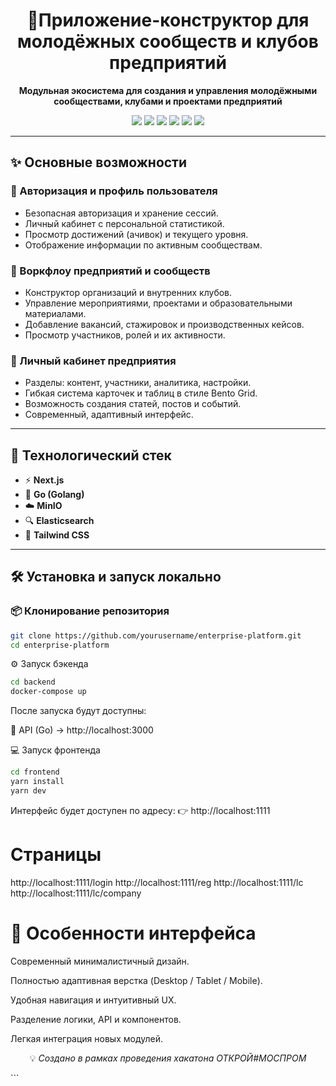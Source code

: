 <h1 align="center">🚀Приложение-конструктор для молодёжных сообществ и клубов предприятий
</h1>

<p align="center">
  <b>Модульная экосистема для создания и управления молодёжными сообществами, клубами и проектами предприятий</b>
</p>

<p align="center">
  <img src="https://img.shields.io/badge/Next.js-15-black?logo=nextdotjs&logoColor=white" />
  <img src="https://img.shields.io/badge/Go-1.24-00ADD8?logo=go&logoColor=white" />
  <img src="https://img.shields.io/badge/TailwindCSS-4-38B2AC?logo=tailwindcss&logoColor=white" />
  <img src="https://img.shields.io/badge/MinIO-cloud%20storage-D52B1E?logo=minio&logoColor=white" />
  <img src="https://img.shields.io/badge/Elasticsearch-search%20engine-005571?logo=elasticsearch&logoColor=white" />
  <img src="https://img.shields.io/badge/License-MIT-green" />
</p>

---

## ✨ Основные возможности

### 🔐 Авторизация и профиль пользователя
- Безопасная авторизация и хранение сессий.
- Личный кабинет с персональной статистикой.
- Просмотр достижений (ачивок) и текущего уровня.
- Отображение информации по активным сообществам.

### 🏢 Воркфлоу предприятий и сообществ
- Конструктор организаций и внутренних клубов.
- Управление мероприятиями, проектами и образовательными материалами.
- Добавление вакансий, стажировок и производственных кейсов.
- Просмотр участников, ролей и их активности.

### 🧭 Личный кабинет предприятия
- Разделы: контент, участники, аналитика, настройки.
- Гибкая система карточек и таблиц в стиле Bento Grid.
- Возможность создания статей, постов и событий.
- Современный, адаптивный интерфейс.

---

## 🧩 Технологический стек

- ⚡ **Next.js** 
- 🐹 **Go (Golang)** 
- ☁️ **MinIO**
- 🔍 **Elasticsearch** 
- 🎨 **Tailwind CSS** 

---

## 🛠️ Установка и запуск локально

### 📦 Клонирование репозитория
```bash
git clone https://github.com/yourusername/enterprise-platform.git
cd enterprise-platform
```
⚙️ Запуск бэкенда
```bash
cd backend
docker-compose up
```

После запуска будут доступны:

🧩 API (Go) → http://localhost:3000

💻 Запуск фронтенда
```bash
cd frontend
yarn install
yarn dev
```
Интерфейс будет доступен по адресу:
👉 http://localhost:1111

# Страницы

http://localhost:1111/login
http://localhost:1111/reg
http://localhost:1111/lc
http://localhost:1111/lc/company

# 📱 Особенности интерфейса
Современный минималистичный дизайн.

Полностью адаптивная верстка (Desktop / Tablet / Mobile).

Удобная навигация и интуитивный UX.

Разделение логики, API и компонентов.

Легкая интеграция новых модулей.


<p align="center"> 💡 <i>Создано в рамках проведения хакатона ОТКРОЙ#МОСПРОМ
</i> </p> ```